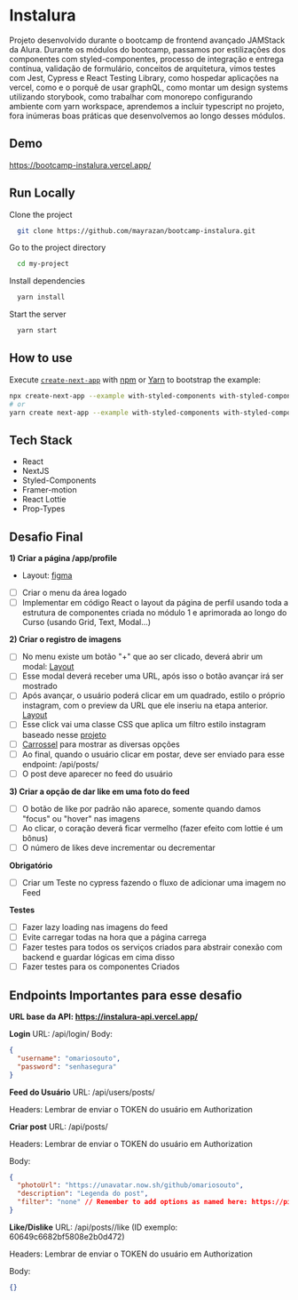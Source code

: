 # Instalura

Projeto desenvolvido durante o bootcamp de frontend avançado JAMStack da Alura.
Durante os módulos do bootcamp, passamos por estilizações dos componentes com styled-componentes, processo de integração e entrega contínua, validação de formulário, conceitos de arquitetura, vimos testes com Jest, Cypress e React Testing Library, como hospedar aplicações na vercel, como e o porquê de usar graphQL, como montar um design systems utilizando storybook, como trabalhar com monorepo configurando ambiente com yarn workspace, aprendemos a incluir typescript no projeto, fora inúmeras boas práticas que desenvolvemos ao longo desses módulos.

## Demo

https://bootcamp-instalura.vercel.app/

## Run Locally

Clone the project

```bash
  git clone https://github.com/mayrazan/bootcamp-instalura.git
```

Go to the project directory

```bash
  cd my-project
```

Install dependencies

```bash
  yarn install
```

Start the server

```bash
  yarn start
```

## How to use

Execute [`create-next-app`](https://github.com/vercel/next.js/tree/canary/packages/create-next-app) with [npm](https://docs.npmjs.com/cli/init) or [Yarn](https://yarnpkg.com/lang/en/docs/cli/create/) to bootstrap the example:

```bash
npx create-next-app --example with-styled-components with-styled-components-app
# or
yarn create next-app --example with-styled-components with-styled-components-app
```

## Tech Stack

- React
- NextJS
- Styled-Components
- Framer-motion
- React Lottie
- Prop-Types

## Desafio Final

**1) Criar a página /app/profile**

- Layout: [figma](https://www.figma.com/file/VkYdIpElN9qdnCfoZ2iwXG/Instalura?node-id=0%3A1)

- [ ] Criar o menu da área logado
- [ ] Implementar em código React o layout da página de perfil usando toda a estrutura de componentes criada no módulo 1 e aprimorada ao longo do Curso (usando Grid, Text, Modal...)

**2) Criar o registro de imagens**

- [ ] No menu existe um botão "+" que ao ser clicado, deverá abrir um modal: [Layout](https://www.figma.com/file/VkYdIpElN9qdnCfoZ2iwXG/Instalura?node-id=81%3A1123)
- [ ] Esse modal deverá receber uma URL, após isso o botão avançar irá ser mostrado
- [ ] Após avançar, o usuário poderá clicar em um quadrado, estilo o próprio instagram, com o preview da URL que ele inseriu na etapa anterior.
      [Layout](https://www.figma.com/file/VkYdIpElN9qdnCfoZ2iwXG/Instalura?node-id=81%3A1418)
- [ ] Esse click vai uma classe CSS que aplica um filtro estilo instagram baseado nesse [projeto](https://picturepan2.github.io/instagram.css/)
- [ ] [Carrossel](https://css-tricks.com/css-only-carousel/) para mostrar as diversas opções
- [ ] Ao final, quando o usuário clicar em postar, deve ser enviado para esse endpoint: /api/posts/
- [ ] O post deve aparecer no feed do usuário

**3) Criar a opção de dar like em uma foto do feed**

- [ ] O botão de like por padrão não aparece, somente quando damos "focus" ou "hover" nas imagens
- [ ] Ao clicar, o coração deverá ficar vermelho (fazer efeito com lottie é um bônus)
- [ ] O número de likes deve incrementar ou decrementar

**Obrigatório**

- [ ] Criar um Teste no cypress fazendo o fluxo de adicionar uma imagem no Feed

**Testes**

- [ ] Fazer lazy loading nas imagens do feed
- [ ] Evite carregar todas na hora que a página carrega
- [ ] Fazer testes para todos os serviços criados para abstrair conexão com backend e guardar lógicas em cima disso
- [ ] Fazer testes para os componentes Criados

## Endpoints Importantes para esse desafio

**URL base da API: https://instalura-api.vercel.app/**

**Login**
URL: /api/login/
Body:

```json
{
  "username": "omariosouto",
  "password": "senhasegura"
}
```

**Feed do Usuário**
URL: /api/users/posts/

Headers: Lembrar de enviar o TOKEN do usuário em Authorization

**Criar post**
URL: /api/posts/

Headers: Lembrar de enviar o TOKEN do usuário em Authorization

Body:

```json
{
  "photoUrl": "https://unavatar.now.sh/github/omariosouto",
  "description": "Legenda do post",
  "filter": "none" // Remember to add options as named here: https://picturepan2.github.io/instagram.css/
}
```

**Like/Dislike**
URL: /api/posts/<ID>/like (ID exemplo: 60649c6682bf5808e2b0d472)

Headers: Lembrar de enviar o TOKEN do usuário em Authorization

Body:

```json
{}
```
